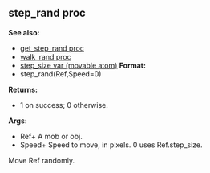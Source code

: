 ## step_rand proc
**See also:**
+   [get_step_rand proc](/ref/proc/get_step_rand.md) 
+   [walk_rand proc](/ref/proc/walk_rand.md) 
+   [step_size var (movable atom)](/ref/atom/movable/var/step_size.md) <!-- -->
**Format:**
+   step_rand(Ref,Speed=0)
<!-- -->
**Returns:**
+   1 on success; 0 otherwise.
<!-- -->
**Args:**
+   Ref+ A mob or obj.
+   Speed+ Speed to move, in pixels. 0 uses Ref.step_size.


Move Ref randomly.